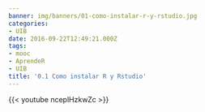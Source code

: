 ```yaml
---
banner: img/banners/01-como-instalar-r-y-rstudio.jpg
categories:
- UIB
date: 2016-09-22T12:49:21.000Z
tags:
- mooc
- AprendeR
- UIB
title: '0.1 Como instalar R y Rstudio'
---
```




{{< youtube nceplHzkwZc >}}
